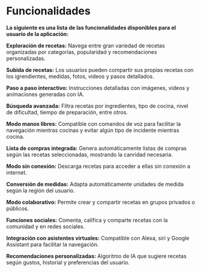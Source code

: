 # Funcionalidades

**La siguiente es una lista de las funcionalidades disponibles para el usuario de la aplicación:**

**Exploración de recetas:** Navega entre gran variedad de recetas organizadas por categorías, popularidad y recomendaciones personalizadas.

**Subida de recetas:** Los usuarios pueden compartir sus propias recetas con los igrendientes, medidas, fotos, videos y pasos detallados.

**Paso a paso interactivo:** Instrucciones detalladas con imágenes, videos y animaciones generadas con IA.

**Búsqueda avanzada:** Filtra recetas por ingredientes, tipo de cocina, nivel de dificultad, tiempo de preparación, entre otros.

**Modo manos libres:** Compatible con comandos de voz para facilitar la navegación mientras cocinas y evitar algún tipo de incidente mientras cocina.

**Lista de compras integrada:** Genera automáticamente listas de compras según las recetas seleccionadas, mostrando la canridad necesaria.

**Modo sin conexión:** Descarga recetas para acceder a ellas sin conexión a internet.

**Conversión de medidas:** Adapta automáticamente unidades de medida según la región del usuario.

**Modo colaborativo:** Permite crear y compartir recetas en grupos privados o públicos.

**Funciones sociales:** Comenta, califica y comparte recetas con la comunidad y en redes sociales.

**Integración con asistentes virtuales:** Compatible con Alexa, siri y Google Assistant para facilitar la navegación.

**Recomendaciones personalizadas:** Algoritmo de IA que sugiere recetas según gustos, historial y preferencias del usuario.
